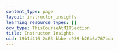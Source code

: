 ```yaml
---
content_type: page
layout: instructor_insights
learning_resource_types: []
ocw_type: ThisCourseAtMITSection
title: Instructor Insights
uid: 19b1d416-2c63-bbbe-e939-b26b6a767bda
---
```

